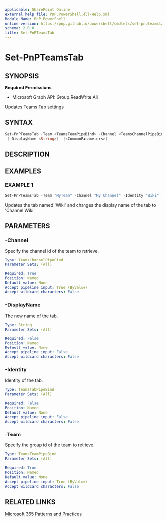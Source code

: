 ```yaml
---
applicable: SharePoint Online
external help file: PnP.PowerShell.dll-Help.xml
Module Name: PnP.PowerShell
online version: https://pnp.github.io/powershell/cmdlets/set-pnpteamstab
schema: 2.0.0
title: Set-PnPTeamsTab
---
```


# Set-PnPTeamsTab

## SYNOPSIS

**Required Permissions**

  * Microsoft Graph API: Group.ReadWrite.All

Updates Teams Tab settings

## SYNTAX

```powershell
Set-PnPTeamsTab -Team <TeamsTeamPipeBind> -Channel <TeamsChannelPipeBind> [-Identity <TeamsTabPipeBind>]
 [-DisplayName <String>]  [<CommonParameters>]
```

## DESCRIPTION

## EXAMPLES

### EXAMPLE 1
```powershell
Set-PnPTeamsTab -Team "MyTeam" -Channel "My Channel" -Identity "Wiki" -DisplayName "Channel Wiki"
```

Updates the tab named 'Wiki' and changes the display name of the tab to 'Channel Wiki'

## PARAMETERS

### -Channel
Specify the channel id of the team to retrieve.

```yaml
Type: TeamsChannelPipeBind
Parameter Sets: (All)

Required: True
Position: Named
Default value: None
Accept pipeline input: True (ByValue)
Accept wildcard characters: False
```

### -DisplayName
The new name of the tab.

```yaml
Type: String
Parameter Sets: (All)

Required: False
Position: Named
Default value: None
Accept pipeline input: False
Accept wildcard characters: False
```

### -Identity
Identity of the tab.

```yaml
Type: TeamsTabPipeBind
Parameter Sets: (All)

Required: False
Position: Named
Default value: None
Accept pipeline input: False
Accept wildcard characters: False
```

### -Team
Specify the group id of the team to retrieve.

```yaml
Type: TeamsTeamPipeBind
Parameter Sets: (All)

Required: True
Position: Named
Default value: None
Accept pipeline input: True (ByValue)
Accept wildcard characters: False
```

## RELATED LINKS

[Microsoft 365 Patterns and Practices](https://aka.ms/m365pnp)